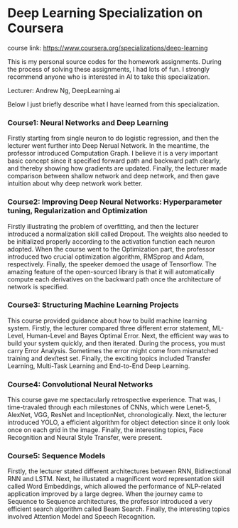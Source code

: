 # Deep Learning Specialization on Coursera
course link: https://www.coursera.org/specializations/deep-learning

This is my personal source codes for the homework assignments. During the process of solving these assignments, I had lots of fun. I strongly recommend anyone who is interested in AI to take this specialization.

Lecturer: Andrew Ng, DeepLearning.ai

Below I just briefly describe what I have learned from this specialization.
### Course1: Neural Networks and Deep Learning
Firstly starting from single neuron to do logistic regression, and then the lecturer went further into Deep Nerual Network. In the meantime, the professor introduced Computation Graph. I believe it is a very important basic concept since it specified forward path and backward path clearly, and thereby showing how gradients are updated. Finally, the lecturer made comparison between shallow network and deep network, and then gave intuition about why deep network work better.

### Course2: Improving Deep Neural Networks: Hyperparameter tuning, Regularization and Optimization
Firstly illustrating the problem of overfitting, and then the lecturer introduced a normalization skill called Dropout. The weights also needed to be initialized properly according to the activation function each neuron adopted. When the course went to the Optimization part, the professor introduced two crucial optimization algorithm, RMSprop and Adam, respectively. Finally, the speeker demoed the usage of Tensorflow. The amazing feature of the open-sourced library is that it will automatically compute each derivatives on the backward path once the architecture of network is specified. 

### Course3: Structuring Machine Learning Projects
This course provided guidance about how to build machine learning system. Firstly, the lecturer compared three different error statement, ML-Level, Human-Level and Bayes Optimal Error. Next, the efficient way was to build your system quickly, and then iterated. During the process, you must carry Error Analysis. Sometimes the error might come from mismatched training and dev/test set. Finally, the exciting topics included Transfer Learning, Multi-Task Learning and End-to-End Deep Learning. 

### Course4: Convolutional Neural Networks
This course gave me spectacularly retrospective experience. That was, I time-travaled through each milestones of CNNs, which were Lenet-5, AlexNet, VGG, ResNet and InceptionNet, chronologically. Next, the lecturer introduced YOLO, a efficient algorithm for object detection since it only look once on each grid in the image. Finally, the interesting topics, Face Recognition and Neural Style Transfer, were present.

### Course5: Sequence Models
Firstly, the lecturer stated different architectures between RNN, Bidirectional RNN and LSTM. Next, he illustated a magnificent word representation skill called Word Embeddings, which allowed the performance of NLP-related application improved by a large degree. When the journey came to Sequence to Sequence architectures, the professor introduced a very efficient search algorithm called Beam Search. Finally, the interesting topics involved Attention Model and Speech Recognition.

